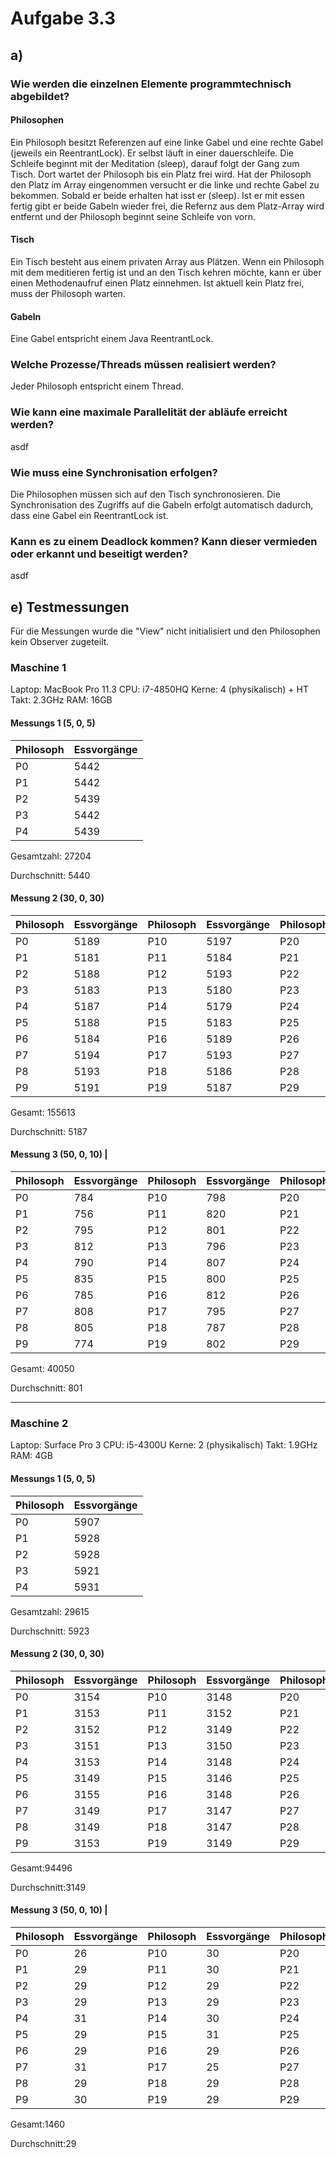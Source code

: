 # Aufgabe 3.3

## a)

### Wie werden die einzelnen Elemente programmtechnisch abgebildet?

#### Philosophen

Ein Philosoph besitzt Referenzen auf eine linke Gabel und eine rechte Gabel (jeweils ein ReentrantLock). Er selbst läuft in einer dauerschleife. Die Schleife beginnt mit der Meditation (sleep), darauf folgt der Gang zum Tisch. Dort wartet der Philosoph bis ein Platz frei wird. Hat der Philosoph den Platz im Array eingenommen versucht er die linke und rechte Gabel zu bekommen. Sobald er beide erhalten hat isst er (sleep). Ist er mit essen fertig gibt er beide Gabeln wieder frei, die Refernz aus dem Platz-Array wird entfernt und der Philosoph beginnt seine Schleife von vorn.

#### Tisch

Ein Tisch besteht aus einem privaten Array aus Plätzen. Wenn ein Philosoph mit dem meditieren fertig ist und an den Tisch kehren möchte, kann er über einen Methodenaufruf einen Platz einnehmen. Ist aktuell kein Platz frei, muss der Philosoph warten.

#### Gabeln

Eine Gabel entspricht einem Java ReentrantLock.

### Welche Prozesse/Threads müssen realisiert werden?

Jeder Philosoph entspricht einem Thread.

### Wie kann eine maximale Parallelität der abläufe erreicht werden?

asdf

### Wie muss eine Synchronisation erfolgen?

Die Philosophen müssen sich auf den Tisch synchronosieren. Die Synchronisation des Zugriffs auf die Gabeln erfolgt automatisch dadurch, dass eine Gabel ein ReentrantLock ist.

### Kann es zu einem Deadlock kommen? Kann dieser vermieden oder erkannt und beseitigt werden?

asdf

## e) Testmessungen

Für die Messungen wurde die "View" nicht initialisiert und den Philosophen kein Observer zugeteilt.

### Maschine 1
Laptop: MacBook Pro 11.3
CPU:    i7-4850HQ
Kerne:  4 (physikalisch) + HT
Takt:   2.3GHz
RAM:    16GB

#### Messungs 1 (5, 0, 5)
| Philosoph | Essvorgänge
| --- | ---
|	P0	|	5442
|	P1	|	5442
|	P2	|	5439
|	P3	|	5442
|	P4	|	5439
Gesamtzahl: 27204

Durchschnitt: 5440

#### Messung 2 (30, 0, 30)
| Philosoph | Essvorgänge | Philosoph | Essvorgänge | Philosophen |Essvorgänge |
| --- | --- | --- | --- | --- | --- |
|	P0	|	5189|	P10	|	5197|	P20	|	5184 |
|	P1	|	5181|	P11	|	5184|	P21	|	5183 |
|	P2	|	5188|	P12	|	5193|	P22	|	5184 |
|	P3	|	5183|	P13	|	5180|	P23	|	5193 |
|	P4	|	5187|	P14	|	5179|	P24	|	5187 |
|	P5	|	5188|	P15	|	5183|	P25	|	5190 |
|	P6	|	5184|	P16	|	5189|	P26	|	5189 |
|	P7	|	5194|	P17	|	5193|	P27	|	5186 |
|	P8	|	5193|	P18	|	5186|	P28	|	5185 |
|	P9	|	5191|	P19	|	5187|	P29	|	5183 |

Gesamt: 155613

Durchschnitt: 5187

#### Messung 3 (50, 0, 10) |
| Philosoph | Essvorgänge | Philosoph | Essvorgänge | Philosophen | Essvorgänge | Philosoph | Essvorgänge | Philosoph | Essvorgänge |
| --- | --- | --- | --- | --- | --- | --- | --- | --- | --- |
| P0  | 784 | P10 | 798 | P20 | 790 | P30 | 840 | P40 | 765 |
| P1  | 756 | P11 | 820 | P21 | 828 | P31 | 821 | P41 | 797 |
| P2  | 795 | P12 | 801 | P22 | 839 | P32 | 774 | P42 | 796 |
| P3  | 812 | P13 | 796 | P23 | 829 | P33 | 774 | P43 | 814 |
| P4  | 790 | P14 | 807 | P24 | 802 | P34 | 816 | P44 | 754 |
| P5  | 835 | P15 | 800 | P25 | 813 | P35 | 822 | P45 | 812 |
| P6  | 785 | P16 | 812 | P26 | 788 | P36 | 754 | P46 | 805 |
| P7  | 808 | P17 | 795 | P27 | 826 | P37 | 813 | P47 | 787 |
| P8  | 805 | P18 | 787 | P28 | 817 | P38 | 788 | P48 | 822 |
| P9  | 774 | P19 | 802 | P29 | 790 | P39 | 824 | P49 | 788 |

Gesamt: 40050

Durchschnitt: 801

---

### Maschine 2
Laptop: Surface Pro 3
CPU:    i5-4300U
Kerne:  2 (physikalisch)
Takt:   1.9GHz
RAM:    4GB

#### Messungs 1 (5, 0, 5)
| Philosoph | Essvorgänge
| --- | --- |
|	P0	|	5907 |
|	P1	|	5928 |
|	P2	|	5928 |
|	P3	|	5921 |
|	P4	|	5931 |

Gesamtzahl: 29615

Durchschnitt: 5923

#### Messung 2 (30, 0, 30)
| Philosoph | Essvorgänge | Philosoph | Essvorgänge | Philosophen |Essvorgänge |
| --- | --- | --- | --- | --- | --- |
| P0  | 3154 | P10 | 3148 | P20 | 3150 |
| P1  | 3153 | P11 | 3152 | P21 | 3149 |
| P2  | 3152 | P12 | 3149 | P22 | 3152 |
| P3  | 3151 | P13 | 3150 | P23 | 3149 |
| P4  | 3153 | P14 | 3148 | P24 | 3148 |
| P5  | 3149 | P15 | 3146 | P25 | 3150 |
| P6  | 3155 | P16 | 3148 | P26 | 3147 |
| P7  | 3149 | P17 | 3147 | P27 | 3149 |
| P8  | 3149 | P18 | 3147 | P28 | 3150 |
| P9  | 3153 | P19 | 3149 | P29 | 3150 |

Gesamt:94496

Durchschnitt:3149

#### Messung 3 (50, 0, 10) |
| Philosoph | Essvorgänge | Philosoph | Essvorgänge | Philosophen | Essvorgänge | Philosoph | Essvorgänge | Philosoph | Essvorgänge |
| --- | --- | --- | --- | --- | --- | --- | --- | --- | --- |
| P0  | 26 | P10 | 30 | P20 | 31 | P30 | 29 | P40 | 29 |
| P1  | 29 | P11 | 30 | P21 | 31 | P31 | 30 | P41 | 27 |
| P2  | 29 | P12 | 29 | P22 | 29 | P32 | 30 | P42 | 30 |
| P3  | 29 | P13 | 29 | P23 | 28 | P33 | 29 | P43 | 28 |
| P4  | 31 | P14 | 30 | P24 | 29 | P34 | 29 | P44 | 28 |
| P5  | 29 | P15 | 31 | P25 | 29 | P35 | 28 | P45 | 27 |
| P6  | 29 | P16 | 29 | P26 | 29 | P36 | 31 | P46 | 29 |
| P7  | 31 | P17 | 25 | P27 | 29 | P37 | 28 | P47 | 28 |
| P8  | 29 | P18 | 29 | P28 | 29 | P38 | 30 | P48 | 31 |
| P9  | 30 | P19 | 29 | P29 | 31 | P39 | 30 | P49 | 31 |

Gesamt:1460

Durchschnitt:29
